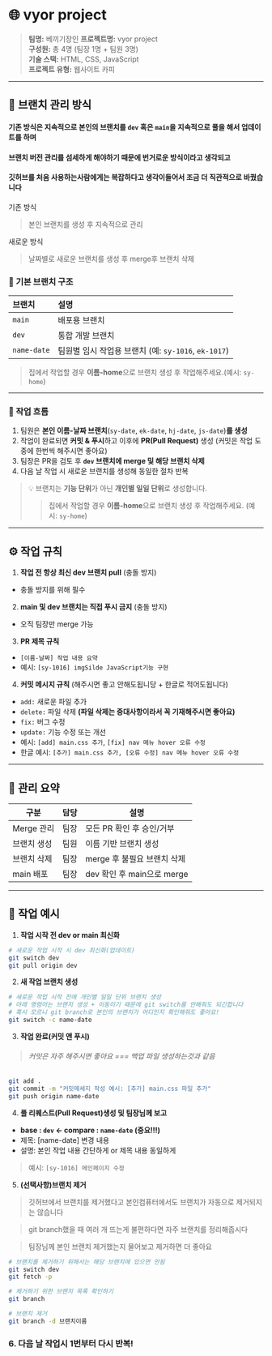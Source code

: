 # 🌐 vyor project

> **팀명:** 베끼기장인
> **프로젝트명:** vyor project  
> **구성원:** 총 4명 (팀장 1명 + 팀원 3명)  
> **기술 스택:** HTML, CSS, JavaScript  
> **프로젝트 유형:** 웹사이트 카피

---

## 🧭 브랜치 관리 방식

#### 기존 방식은 지속적으로 본인의 브랜치를 `dev` 혹은 `main`을 지속적으로 풀을 해서 업데이트를 하며
#### 브랜치 버전 관리를 섬세하게 해야하기 때문에 번거로운 방식이라고 생각되고
#### 깃허브를 처음 사용하는사람에게는 복잡하다고 생각이들어서 조금 더 직관적으로 바꿨습니다

기존 방식
> 본인 브랜치를 생성 후 지속적으로 관리

새로운 방식
> 날짜별로 새로운 브랜치를 생성 후 merge후 브랜치 삭제

### 🔹 기본 브랜치 구조
| 브랜치 | 설명 |
|:--------|:------|
| `main` | 배포용 브랜치 |
| `dev` | 통합 개발 브랜치 |
| `name-date` | 팀원별 임시 작업용 브랜치 (예: `sy-1016`, `ek-1017`) |
> 집에서 작업할 경우 **이름-home**으로 브랜치 생성 후 작업해주세요.(예시: `sy-home`)

---

### 🔸 작업 흐름
1. 팀원은 **본인 이름-날짜 브랜치**(`sy-date`, `ek-date`, `hj-date`, `js-date`)**를 생성**
2. 작업이 완료되면 **커밋 & 푸시**하고 이후에 **PR(Pull Request)** 생성 (커밋은 작업 도중에 한번씩 해주시면 좋아요)
3. 팀장은 PR을 검토 후 **`dev` 브랜치에 merge 및 해당 브랜치 삭제**  
4. 다음 날 작업 시 새로운 브랜치를 생성해 동일한 절차 반복

> 💡 브랜치는 **기능 단위**가 아닌 **개인별 일일 단위**로 생성합니다.
> > 집에서 작업할 경우 **이름-home**으로 브랜치 생성 후 작업해주세요. (예시: `sy-home`)

---

## ⚙️ 작업 규칙

1. **작업 전 항상 최신 dev 브랜치 pull** (충돌 방지)
- 충돌 방지를 위해 필수
2. **main 및 dev 브랜치는 직접 푸시 금지** (충돌 방지)
- 오직 팀장만 merge 가능

3. **PR 제목 규칙**
- `[이름-날짜] 작업 내용 요약`
- 예시: `[sy-1016] imgSilde JavaScript기능 구현`

4. **커밋 메시지 규칙** (해주시면 좋고 안해도됩니당 + 한글로 적어도됩니다)
- `add:` 새로운 파일 추가
- `delete:` 파일 삭제 **(파일 삭제는 중대사항이라서 꼭 기재해주시면 좋아요)**
- `fix:` 버그 수정 
- `update:` 기능 수정 또는 개선  
- 예시: `[add] main.css 추가`, `[fix] nav 메뉴 hover 오류 수정`
- 한글 예시: `[추가] main.css 추가, [오류 수정] nav 메뉴 hover 오류 수정`

---

## 📅 관리 요약

| 구분 | 담당 | 설명 |
|------|------|------|
| Merge 관리 | 팀장 | 모든 PR 확인 후 승인/거부 |
| 브랜치 생성 | 팀원 | 이름 기반 브랜치 생성 |
| 브랜치 삭제 | 팀장 | merge 후 불필요 브랜치 삭제 |
| main 배포 | 팀장 | dev 확인 후 main으로 merge |

---

## 📘 작업 예시

1. **작업 시작 전 dev or main 최신화**
```bash
# 새로운 작업 시작 시 dev 최신화(업데이트)
git switch dev
git pull origin dev
```

2. **새 작업 브랜치 생성**
```bash
# 새로운 작업 시작 전에 개인별 일일 단위 브랜치 생성
# 아래 명령어는 브랜치 생성 + 이동이기 때문에 git switch를 안해줘도 되긴합니다
# 혹시 모르니 git branch로 본인의 브랜치가 어디인지 확인해줘도 좋아요!
git switch -c name-date
```

3. **작업 완료(커밋 앤 푸시)**
>  ###### 커밋은 자주 해주시면 좋아요 === 백업 파일 생성하는것과 같음
```bash
git add .
git commit -m "커밋메세지 작성 예시: [추가] main.css 파일 추가"
git push origin name-date
```

4. **풀 리퀘스트(Pull Request)생성 및 팀장님께 보고**
- **base : `dev` <- compare : `name-date` (중요!!!)**
- 제목: [name-date] 변경 내용
- 설명: 본인 작업 내용 간단하게 or 제목 내용 동일하게
> 예시: `[sy-1016] 메인페이지 수정`

5. **(선택사항)브랜치 제거**
>  깃허브에서 브랜치를 제거했다고 본인컴퓨터에서도 브랜치가 자동으로 제거되지는 않습니다

>  git branch했을 때 여러 개 뜨는게 불편하다면 자주 브랜치를 정리해줍시다

>  팀장님께 본인 브랜치 제거했는지 물어보고 제거하면 더 좋아요
```bash
# 브랜치를 제거하기 위해서는 해당 브랜치에 있으면 안됨
git switch dev
git fetch -p

# 제거하기 위한 브랜치 목록 확인하기
git branch

# 브랜치 제거
git branch -d 브랜치이름
```

### 6. **다음 날 작업시 1번부터 다시 반복!**
